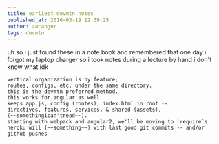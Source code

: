```yaml
---
title: earliest devmtn notes
published_at: 2016-05-19 12:39:25
author: zacanger
tags: devmtn
---
```


uh so i just found these in a note book and remembered that
one day i forgot my laptop charger so i took notes during a lecture
by hand
i don't know what
idk

```
vertical organization is by feature;
routes, configs, etc. under the same directory.
this is the devmtn preferred method.
this works for angular as well.
keeps app.js, config (routes), index.html in root --
directives, features, services, & shared (assets), (~~somethingican'tread~~).
starting with webpack and angular2, we'll be moving to `require`s.
heroku will (~~something~~) with last good git commits -- and/or github pushes
```

